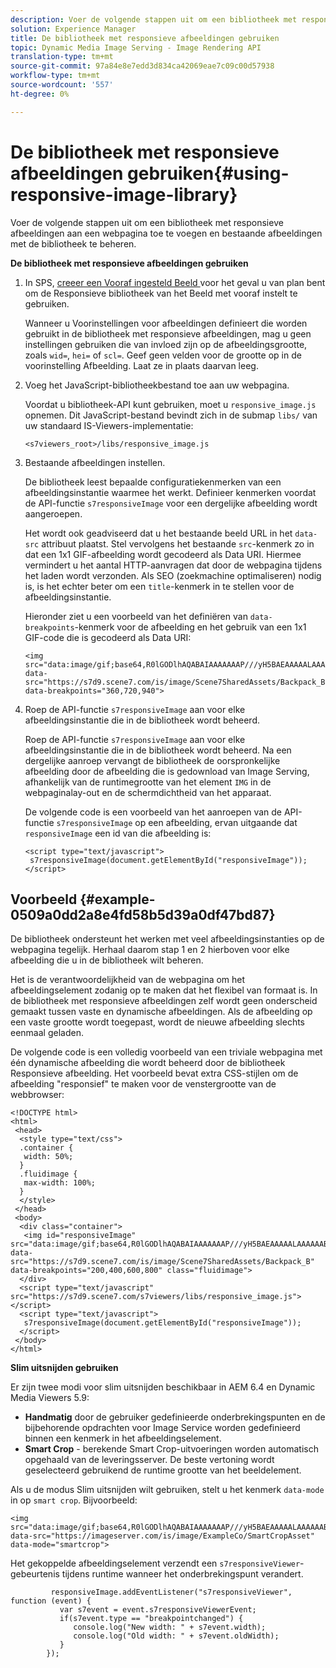 ```yaml
---
description: Voer de volgende stappen uit om een bibliotheek met responsieve afbeeldingen aan een webpagina toe te voegen en bestaande afbeeldingen met de bibliotheek te beheren.
solution: Experience Manager
title: De bibliotheek met responsieve afbeeldingen gebruiken
topic: Dynamic Media Image Serving - Image Rendering API
translation-type: tm+mt
source-git-commit: 97a84e8e7edd3d834ca42069eae7c09c00d57938
workflow-type: tm+mt
source-wordcount: '557'
ht-degree: 0%

---
```



# De bibliotheek met responsieve afbeeldingen gebruiken{#using-responsive-image-library}

Voer de volgende stappen uit om een bibliotheek met responsieve afbeeldingen aan een webpagina toe te voegen en bestaande afbeeldingen met de bibliotheek te beheren.

**De bibliotheek met responsieve afbeeldingen gebruiken**

1. In SPS, [creeer een Vooraf ingesteld Beeld ](http://help.adobe.com/en_US/scene7/using/WS2F6A1049-B41F-447d-A520-91227F9CDABF.html) voor het geval u van plan bent om de Responsieve bibliotheek van het Beeld met vooraf instelt te gebruiken.

   Wanneer u Voorinstellingen voor afbeeldingen definieert die worden gebruikt in de bibliotheek met responsieve afbeeldingen, mag u geen instellingen gebruiken die van invloed zijn op de afbeeldingsgrootte, zoals `wid=`, `hei=` of `scl=`. Geef geen velden voor de grootte op in de voorinstelling Afbeelding. Laat ze in plaats daarvan leeg.
1. Voeg het JavaScript-bibliotheekbestand toe aan uw webpagina.

   Voordat u bibliotheek-API kunt gebruiken, moet u `responsive_image.js` opnemen. Dit JavaScript-bestand bevindt zich in de submap `libs/` van uw standaard IS-Viewers-implementatie:

   `<s7viewers_root>/libs/responsive_image.js`
1. Bestaande afbeeldingen instellen.

   De bibliotheek leest bepaalde configuratiekenmerken van een afbeeldingsinstantie waarmee het werkt. Definieer kenmerken voordat de API-functie `s7responsiveImage` voor een dergelijke afbeelding wordt aangeroepen.

   Het wordt ook geadviseerd dat u het bestaande beeld URL in het `data-src` attribuut plaatst. Stel vervolgens het bestaande `src`-kenmerk zo in dat een 1x1 GIF-afbeelding wordt gecodeerd als Data URI. Hiermee vermindert u het aantal HTTP-aanvragen dat door de webpagina tijdens het laden wordt verzonden. Als SEO (zoekmachine optimaliseren) nodig is, is het echter beter om een `title`-kenmerk in te stellen voor de afbeeldingsinstantie.

   Hieronder ziet u een voorbeeld van het definiëren van `data-breakpoints`-kenmerk voor de afbeelding en het gebruik van een 1x1 GIF-code die is gecodeerd als Data URI:

   ```
   <img src="data:image/gif;base64,R0lGODlhAQABAIAAAAAAAP///yH5BAEAAAAALAAAAAABAAEAAAIBRAA7" data-src="https://s7d9.scene7.com/is/image/Scene7SharedAssets/Backpack_B" data-breakpoints="360,720,940">
   ```

1. Roep de API-functie `s7responsiveImage` aan voor elke afbeeldingsinstantie die in de bibliotheek wordt beheerd.

   Roep de API-functie `s7responsiveImage` aan voor elke afbeeldingsinstantie die in de bibliotheek wordt beheerd. Na een dergelijke aanroep vervangt de bibliotheek de oorspronkelijke afbeelding door de afbeelding die is gedownload van Image Serving, afhankelijk van de runtimegrootte van het element `IMG` in de webpaginalay-out en de schermdichtheid van het apparaat.

   De volgende code is een voorbeeld van het aanroepen van de API-functie `s7responsiveImage` op een afbeelding, ervan uitgaande dat `responsiveImage` een id van die afbeelding is:

   ```
   <script type="text/javascript"> 
    s7responsiveImage(document.getElementById("responsiveImage")); 
   </script>
   ```

## Voorbeeld {#example-0509a0dd2a8e4fd58b5d39a0df47bd87}

De bibliotheek ondersteunt het werken met veel afbeeldingsinstanties op de webpagina tegelijk. Herhaal daarom stap 1 en 2 hierboven voor elke afbeelding die u in de bibliotheek wilt beheren.

Het is de verantwoordelijkheid van de webpagina om het afbeeldingselement zodanig op te maken dat het flexibel van formaat is. In de bibliotheek met responsieve afbeeldingen zelf wordt geen onderscheid gemaakt tussen vaste en dynamische afbeeldingen. Als de afbeelding op een vaste grootte wordt toegepast, wordt de nieuwe afbeelding slechts eenmaal geladen.

De volgende code is een volledig voorbeeld van een triviale webpagina met één dynamische afbeelding die wordt beheerd door de bibliotheek Responsieve afbeelding. Het voorbeeld bevat extra CSS-stijlen om de afbeelding &quot;responsief&quot; te maken voor de venstergrootte van de webbrowser:

```
<!DOCTYPE html> 
<html> 
 <head> 
  <style type="text/css"> 
  .container { 
   width: 50%; 
  } 
  .fluidimage { 
   max-width: 100%; 
  } 
  </style> 
 </head> 
 <body> 
  <div class="container"> 
   <img id="responsiveImage" src="data:image/gif;base64,R0lGODlhAQABAIAAAAAAAP///yH5BAEAAAAALAAAAAABAAEAAAIBRAA7" data-src="https://s7d9.scene7.com/is/image/Scene7SharedAssets/Backpack_B" data-breakpoints="200,400,600,800" class="fluidimage"> 
  </div> 
  <script type="text/javascript" src="https://s7d9.scene7.com/s7viewers/libs/responsive_image.js"></script> 
  <script type="text/javascript"> 
   s7responsiveImage(document.getElementById("responsiveImage")); 
  </script> 
 </body> 
</html>
```

**Slim uitsnijden gebruiken**

Er zijn twee modi voor slim uitsnijden beschikbaar in AEM 6.4 en Dynamic Media Viewers 5.9:

* **Handmatig**  door de gebruiker gedefinieerde onderbrekingspunten en de bijbehorende opdrachten voor Image Service worden gedefinieerd binnen een kenmerk in het afbeeldingselement.
* **Smart Crop**  - berekende Smart Crop-uitvoeringen worden automatisch opgehaald van de leveringsserver. De beste vertoning wordt geselecteerd gebruikend de runtime grootte van het beeldelement.

Als u de modus Slim uitsnijden wilt gebruiken, stelt u het kenmerk `data-mode` in op `smart crop`. Bijvoorbeeld:

```
<img 
src="data:image/gif;base64,R0lGODlhAQABAIAAAAAAAP///yH5BAEAAAAALAAAAAABAAEAAAIBRAA7" 
data-src="https://imageserver.com/is/image/ExampleCo/SmartCropAsset" 
data-mode="smartcrop">
```

Het gekoppelde afbeeldingselement verzendt een `s7responsiveViewer`-gebeurtenis tijdens runtime wanneer het onderbrekingspunt verandert.

```
         responsiveImage.addEventListener("s7responsiveViewer", function (event) { 
           var s7event = event.s7responsiveViewerEvent; 
           if(s7event.type == "breakpointchanged") { 
              console.log("New width: " + s7event.width); 
              console.log("Old width: " + s7event.oldWidth); 
           } 
        });
```
